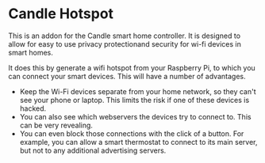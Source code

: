 # Candle Hotspot
This is an addon for the Candle smart home controller. It is designed to allow for easy to use privacy protectionand security for wi-fi devices in smart homes.

It does this by generate a wifi hotspot from your Raspberry Pi, to which you can connect your smart devices. This will have a number of advantages.
- Keep the Wi-Fi devices separate from your home network, so they can't see your phone or laptop. This limits the risk if one of these devices is hacked.
- You can also see which webservers the devices try to connect to. This can be very revealing.
- You can even block those connections with the click of a button. For example, you can allow a smart thermostat to connect to its main server, but not to any additional advertising servers.
